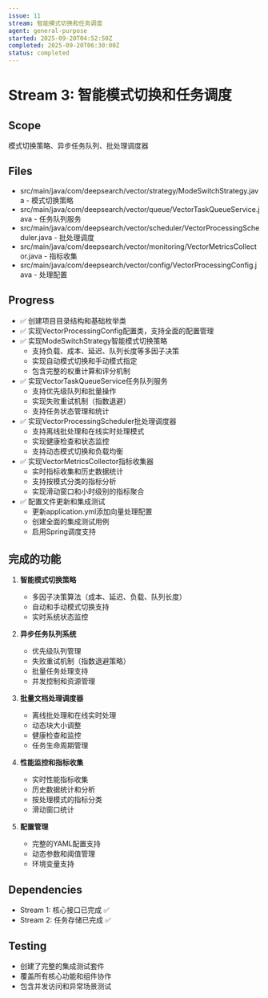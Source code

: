 ```yaml
---
issue: 11
stream: 智能模式切换和任务调度
agent: general-purpose
started: 2025-09-20T04:52:50Z
completed: 2025-09-20T06:30:00Z
status: completed
---
```


# Stream 3: 智能模式切换和任务调度

## Scope
模式切换策略、异步任务队列、批处理调度器

## Files
- src/main/java/com/deepsearch/vector/strategy/ModeSwitchStrategy.java - 模式切换策略
- src/main/java/com/deepsearch/vector/queue/VectorTaskQueueService.java - 任务队列服务
- src/main/java/com/deepsearch/vector/scheduler/VectorProcessingScheduler.java - 批处理调度
- src/main/java/com/deepsearch/vector/monitoring/VectorMetricsCollector.java - 指标收集
- src/main/java/com/deepsearch/vector/config/VectorProcessingConfig.java - 处理配置

## Progress
- ✅ 创建项目目录结构和基础枚举类
- ✅ 实现VectorProcessingConfig配置类，支持全面的配置管理
- ✅ 实现ModeSwitchStrategy智能模式切换策略
  - 支持负载、成本、延迟、队列长度等多因子决策
  - 实现自动模式切换和手动模式指定
  - 包含完整的权重计算和评分机制
- ✅ 实现VectorTaskQueueService任务队列服务
  - 支持优先级队列和批量操作
  - 实现失败重试机制（指数退避）
  - 支持任务状态管理和统计
- ✅ 实现VectorProcessingScheduler批处理调度器
  - 支持离线批处理和在线实时处理模式
  - 实现健康检查和状态监控
  - 支持动态模式切换和负载均衡
- ✅ 实现VectorMetricsCollector指标收集器
  - 实时指标收集和历史数据统计
  - 支持按模式分类的指标分析
  - 实现滑动窗口和小时级别的指标聚合
- ✅ 配置文件更新和集成测试
  - 更新application.yml添加向量处理配置
  - 创建全面的集成测试用例
  - 启用Spring调度支持

## 完成的功能
1. **智能模式切换策略**
   - 多因子决策算法（成本、延迟、负载、队列长度）
   - 自动和手动模式切换支持
   - 实时系统状态监控

2. **异步任务队列系统**
   - 优先级队列管理
   - 失败重试机制（指数退避策略）
   - 批量任务处理支持
   - 并发控制和资源管理

3. **批量文档处理调度器**
   - 离线批处理和在线实时处理
   - 动态块大小调整
   - 健康检查和监控
   - 任务生命周期管理

4. **性能监控和指标收集**
   - 实时性能指标收集
   - 历史数据统计和分析
   - 按处理模式的指标分类
   - 滑动窗口统计

5. **配置管理**
   - 完整的YAML配置支持
   - 动态参数和阈值管理
   - 环境变量支持

## Dependencies
- Stream 1: 核心接口已完成 ✅
- Stream 2: 任务存储已完成 ✅

## Testing
- 创建了完整的集成测试套件
- 覆盖所有核心功能和组件协作
- 包含并发访问和异常场景测试